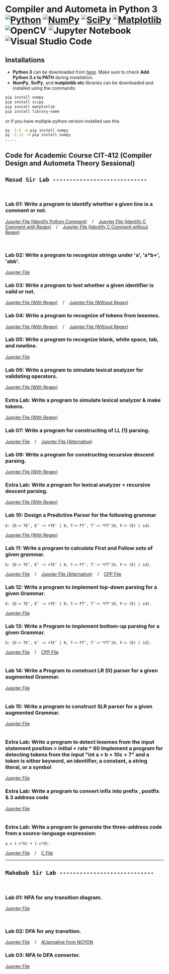 # Compiler and Autometa in Python 3<br/>[![Python](https://img.shields.io/badge/python-3670A0?style=for-the-badge&logo=python&logoColor=ffdd54)](https://www.python.org/) [![NumPy](https://img.shields.io/badge/numpy-%23013243.svg?style=for-the-badge&logo=numpy&logoColor=white)](https://pypi.org/project/numpy/) [![SciPy](https://img.shields.io/badge/SciPy-%230C55A5.svg?style=for-the-badge&logo=scipy&logoColor=%white)](https://pypi.org/project/scipy/) [![Matplotlib](https://img.shields.io/badge/Matplotlib-%23ffffff.svg?style=for-the-badge&logo=Matplotlib&logoColor=black)](https://pypi.org/project/matplotlib/) ![OpenCV](https://img.shields.io/badge/opencv-%23white.svg?style=for-the-badge&logo=opencv&logoColor=white) ![Jupyter Notebook](https://img.shields.io/badge/jupyter-%23FA0F00.svg?style=for-the-badge&logo=jupyter&logoColor=white) ![Visual Studio Code](https://img.shields.io/badge/Visual%20Studio%20Code-0078d7.svg?style=for-the-badge&logo=visual-studio-code&logoColor=white)

## Installations

* **Python 3** can be downloaded from [here](https://www.python.org/downloads/). Make sure to check **Add Python 3.x to PATH** during installation.
* **NumPy**, **SciPy**, and **matplotlib** **etc** libraries can be downloaded and installed using the commands:
```bash
pip install numpy
pip install scipy
pip install matplotlib
pip install library-name
```
or if you have multiple python version installed use this
```bash
py -3.9 -m pip install numpy
py -3.11 -m pip install numpy
.....
```

## Code for Academic Course CIT-412 (Compiler Design and Autometa Theory Sessional)
## `Masud Sir Lab ----------------------------`
<br/>

### Lab 01: Write a program to identify whether a given line is a comment or not.
 [Jupyter File (Identify Python Comment)](./Masud_Sir/identify_python_comment.ipynb) &nbsp;&nbsp; / &nbsp;&nbsp; [Jupyter File (Identify C Comment with Regex)](./Masud_Sir/identify_c_comment_with_regex.ipynb) &nbsp;&nbsp; / &nbsp;&nbsp; [Jupyter File (Identify C Comment without Regex)](./Masud_Sir/identify_c_comment_without_regex.ipynb)

<br/>

### Lab 02: Write a program to recognize strings under 'a', 'a*b+', 'abb'.
 [Jupyter File](./Masud_Sir/recognize_string_for_language.ipynb)
<br/>

### Lab 03: Write a program to test whether a given identifier is valid or not.
 [Jupyter File (With Regex)](./Masud_Sir/validate_identifier_with_regex.ipynb) &nbsp;&nbsp; / &nbsp;&nbsp; [Jupyter File (Without Regex)](./Masud_Sir/validate_identifier_without_regex.ipynb)
<br/>

### Lab 04: Write a program to recognize of tokens from lexemes.
 [Jupyter File (With Regex)](./Masud_Sir/recognize_token_from_lexemes_with_regex.ipynb) &nbsp;&nbsp; / &nbsp;&nbsp; [Jupyter File (Without Regex)](./Masud_Sir/recognize_token_from_lexemes_without_regex.ipynb)
<br/>

### Lab 05: Write a program to recognize blank, white space, tab, and newline.
 [Jupyter File](./Masud_Sir/recognize_blank_whitespace_tab_newline.ipynb) 
<br/>

### Lab 06: Write a program to simulate lexical analyzer for validating operators.
 [Jupyter File (With Regex)](./Masud_Sir/lexical_analyzer_validate_operators.ipynb)
<br/>

### Extra Lab: Write a program to simulate lexical analyzer & make tokens.
 [Jupyter File (With Regex)](./Masud_Sir/lexeical_analyzer_making_token.ipynb)
<br/>

### Lab 07: Write a program for constructing of LL (1) parsing. 
 [Jupyter File](./Masud_Sir/constructing_LL(1)_parsing.ipynb) &nbsp;&nbsp; / &nbsp;&nbsp; [Jupyter File (Alternative)](./Masud_Sir/constructing_LL(1)_parsing_Alternative.ipynb)
<br/>

### Lab 09: Write a program for constructing recursive descent parsing.
 [Jupyter File (With Regex)](./Masud_Sir/recursive_descent_parsing.ipynb)
<br/>

### Extra Lab: Write a program for lexical analyzer + recursive descent parsing.
 [Jupyter File (With Regex)](./Masud_Sir/lexical_analyzer_plus_recursive_decent_parser.ipynb)
<br/>

### Lab 10: Design a Predictive Parser for the following grammar
    G: {E-> TE’, E’ -> +TE’ | 0, T-> FT’, T’-> *FT’|0, F-> (E) | id}.
 [Jupyter File (With Regex)](./Masud_Sir/predictive_parser.ipynb)
<br/>

### Lab 11: Write a program to calculate First and Follow sets of given grammar.
    G: {E-> TE’, E’ -> +TE’ | 0, T-> FT’, T’-> *FT’|0, F-> (E) | id}.
 [Jupyter File](./Masud_Sir/first_follow_sets.ipynb) &nbsp;&nbsp; / &nbsp;&nbsp; [Jupyter File (Alternative)](./Masud_Sir/First_Follow_sets_Alternative.ipynb) &nbsp;&nbsp; / &nbsp;&nbsp; [CPP File](./Masud_Sir/first_follow_sets.cpp)
<br/>

### Lab 12: Write a program to implement top-down parsing for a given Grammar.
    G: {E-> TE’, E’ -> +TE’ | 0, T-> FT’, T’-> *FT’|0, F-> (E) | id}.
 [Jupyter File](./Masud_Sir/top_down_parsing.ipynb)
<br/>

### Lab 13: Write a Program to implement bottom-up parsing for a given Grammar.
    G: {E-> TE’, E’ -> +TE’ | 0, T-> FT’, T’-> *FT’|0, F-> (E) | id}.
 [Jupyter File](./Masud_Sir/bottom_up_parsing.ipynb) &nbsp;&nbsp; / &nbsp;&nbsp; [CPP File](./Masud_Sir/bottom_up_parsing.cpp)
<br/>
<br/>

### Lab 14: Write a Program to construct LR (0) parser for a given augmented Grammar.
 [Jupyter File](./Masud_Sir/lr(0)_parser.ipynb)
<br/>
<br/>

### Lab 15: Write a program to construct SLR parser for a given augmented Grammar.
 [Jupyter File](./Masud_Sir/slr_parser.ipynb)
<br/>
<br/>

### Extra Lab: Write a program to detect lexemes from the input statement position = initial + rate * 60 Implement a program for detecting tokens from the input "int a = b + 10c + 7" and a token is either keyword, an identifier, a constant, a string literal, or a symbol
 [Jupyter File](./Extra/detect_lexemes_token_from_input.ipynb)
<br/>

### Extra Lab: Write a program to convert infix into prefix , postfix & 3 address code
 [Jupyter File](./Extra/infix_to_prefix_postfix_three_address_code.ipynb)
<br/>
<br/>

### Extra Lab: Write a program to generate the three-address code from a source-language expression: 
    a = (-c*b) + (-c*d).
 [Jupyter File](./Extra/generate_three_address_code.ipynb) &nbsp;&nbsp; / &nbsp;&nbsp; [C File](./Extra/generate_three_address_code.c)
<br/>
<hr/>


## `Mahabub Sir Lab ----------------------------`
<br/>

### Lab 01: NFA for any transition diagram.
 [Jupyter File](./Mahabub_Sir/nfa.ipynb)

<br/>

### Lab 02: DFA for any transition.
 [Jupyter File](./Mahabub_Sir/dfa.ipynb) &nbsp;&nbsp; / &nbsp;&nbsp; [ALternative from NOYON](./Mahabub_Sir/alternative_dfa.py)
<br/>

### Lab 03: NFA to DFA converter.
 [Jupyter File](./Mahabub_Sir/nfa_to_dfa.ipynb)
<br/>